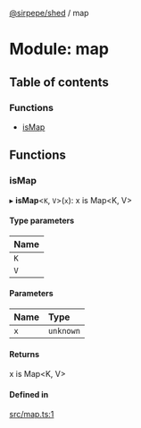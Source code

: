 [@sirpepe/shed](../README.md) / map

# Module: map

## Table of contents

### Functions

- [isMap](map.md#ismap)

## Functions

### isMap

▸ **isMap**<`K`, `V`\>(`x`): x is Map<K, V\>

#### Type parameters

| Name |
| :------ |
| `K` |
| `V` |

#### Parameters

| Name | Type |
| :------ | :------ |
| `x` | `unknown` |

#### Returns

x is Map<K, V\>

#### Defined in

[src/map.ts:1](https://github.com/SirPepe/shed/blob/af754f8/src/map.ts#L1)
